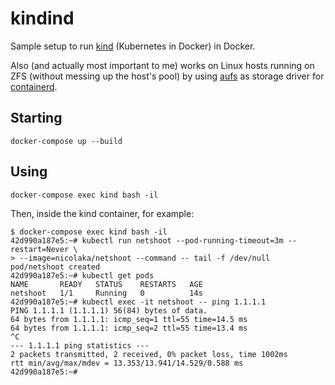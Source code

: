 # kindind

Sample setup to run [kind](https://kind.sigs.k8s.io/) (Kubernetes in Docker) in
Docker.

Also (and actually most important to me) works on Linux hosts running on ZFS
(without messing up the host's pool) by using
[aufs](https://github.com/containerd/aufs) as storage driver for
[containerd](https://containerd.io/).

## Starting

```shell
docker-compose up --build
```

## Using

```shell
docker-compose exec kind bash -il
```

Then, inside the kind container, for example:

```text
$ docker-compose exec kind bash -il
42d990a187e5:~# kubectl run netshoot --pod-running-timeout=3m --restart=Never \
> --image=nicolaka/netshoot --command -- tail -f /dev/null
pod/netshoot created
42d990a187e5:~# kubectl get pods
NAME       READY   STATUS    RESTARTS   AGE
netshoot   1/1     Running   0          14s
42d990a187e5:~# kubectl exec -it netshoot -- ping 1.1.1.1
PING 1.1.1.1 (1.1.1.1) 56(84) bytes of data.
64 bytes from 1.1.1.1: icmp_seq=1 ttl=55 time=14.5 ms
64 bytes from 1.1.1.1: icmp_seq=2 ttl=55 time=13.4 ms
^C
--- 1.1.1.1 ping statistics ---
2 packets transmitted, 2 received, 0% packet loss, time 1002ms
rtt min/avg/max/mdev = 13.353/13.941/14.529/0.588 ms
42d990a187e5:~#
```
